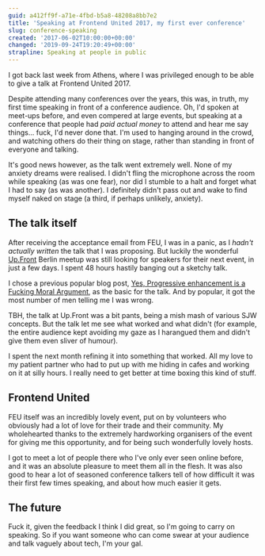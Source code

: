 ```yaml
---
guid: a412ff9f-a71e-4fbd-b5a8-48208a8bb7e2
title: 'Speaking at Frontend United 2017, my first ever conference'
slug: conference-speaking
created: '2017-06-02T10:00:00+00:00'
changed: '2019-09-24T19:20:49+00:00'
strapline: Speaking at people in public
---
```


I got back last week from Athens, where I was privileged enough to be able to give a talk at Frontend United 2017.

Despite attending many conferences over the years, this was, in truth, my first time speaking in front of a conference audience. Oh, I'd spoken at meet-ups before, and even compered at large events, but speaking at a conference that people had _paid actual money_ to attend and hear me say things... fuck, I'd never done that. I'm used to hanging around in the crowd, and watching others do their thing on stage, rather than standing in front of everyone and talking.

It's good news however, as the talk went extremely well. None of my anxiety dreams were realised. I didn't fling the microphone across the room while speaking (as was one fear), nor did I stumble to a halt and forget what I had to say (as was another). I definitely didn't pass out and wake to find myself naked on stage (a third, if perhaps unlikely, anxiety).

## The talk itself

After receiving the acceptance email from FEU, I was in a panic, as I _hadn't actually written_ the talk that I was proposing.  But luckily the wonderful [Up.Front](http://up.front.ug/) Berlin meetup was still looking for speakers for their next event, in just a few days. I spent 48 hours hastily banging out a sketchy talk.

I chose a previous popular blog post, [Yes, Progressive enhancement is a Fucking Moral Argument](/blog/progressive-enhancement), as the basic for the talk. And by popular, it got the most number of men telling me I was wrong.  

TBH, the talk at Up.Front was a bit pants, being a mish mash of various SJW concepts. But the talk let me see what worked and what didn't (for example, the entire audience kept avoiding my gaze as I harangued them and didn't give them even sliver of humour).

I spent the next month refining it into something that worked. All my love to my patient partner who had to put up with me hiding in cafes and working on it at silly hours. I really need to get better at time boxing this kind of stuff.

## Frontend United

FEU itself was an incredibly lovely event, put on by volunteers who obviously had a lot of love for their trade and their community. My wholehearted thanks to the extremely hardworking organisers of the event for giving me this opportunity, and for being such wonderfully lovely hosts.

I got to meet a lot of people there who I've only ever seen online before, and it was an absolute pleasure to meet them all in the flesh. It was also good to hear a lot of seasoned conference talkers tell of how difficult it was their first few times speaking, and about how much easier it gets.

## The future

Fuck it, given the feedback I think I did great, so I'm going to carry on speaking. So if you want someone who can come swear at your audience and talk vaguely about tech, I'm your gal.

